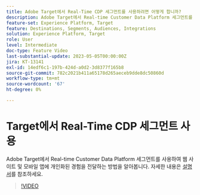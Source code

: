 ```yaml
---
title: Adobe Target에서 Real-Time CDP 세그먼트를 사용하려면 어떻게 합니까?
description: Adobe Target에서 Real-time Customer Data Platform 세그먼트를 사용하여 웹 사이트 및 모바일 앱에 개인화된 경험을 전달하는 방법을 알아봅니다.
feature-set: Experience Platform, Target
feature: Destinations, Segments, Audiences, Integrations
solution: Experience Platform, Target
role: User
level: Intermediate
doc-type: Feature Video
last-substantial-update: 2023-05-05T00:00:00Z
jira: KT-13141
exl-id: 14edf6c1-197b-424d-a0d2-3d8377f165b8
source-git-commit: 782c2021b411a65178d265aeceb9dde8dc50860d
workflow-type: tm+mt
source-wordcount: '67'
ht-degree: 0%

---
```


# Target에서 Real-Time CDP 세그먼트 사용

Adobe Target에서 Real-time Customer Data Platform 세그먼트를 사용하여 웹 사이트 및 모바일 앱에 개인화된 경험을 전달하는 방법을 알아봅니다. 자세한 내용은 [설명서](https://experienceleague.adobe.com/docs/target/using/integrate/integrating-with-rtcdp.html?lang=ko)를 참조하세요.

>[!VIDEO](https://video.tv.adobe.com/v/3419149/?learn=on)
